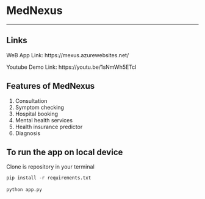 <H1>MedNexus</H1>
<hr>
<h2>Links</h2>
<P>WeB App Link: https://mexus.azurewebsites.net/</P>
<p>Youtube Demo Link: https://youtu.be/1sNmWh5ETcI</p>
<h2>Features of MedNexus</h2>
<ol>
    <li>Consultation</li>
    <li>Symptom checking</li>
    <li>Hospital booking</li>
    <li>Mental health services</li>
    <li>Health insurance predictor</li>
    <li>Diagnosis</li>
</ol>

<h2>To run the app on local device</h2>
<p>Clone is repository in your terminal</p>

`pip install -r requirements.txt`
<br><br>
`python app.py`

